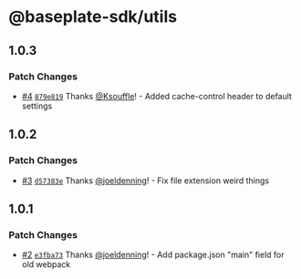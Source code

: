 # @baseplate-sdk/utils

## 1.0.3

### Patch Changes

- [#4](https://github.com/JustUtahCoders/baseplate-utils/pull/4) [`879e819`](https://github.com/JustUtahCoders/baseplate-utils/commit/879e81975b2c32dc911121691f1c84f4eab03ef4) Thanks [@Ksouffle](https://github.com/Ksouffle)! - Added cache-control header to default settings

## 1.0.2

### Patch Changes

- [#3](https://github.com/JustUtahCoders/baseplate-utils/pull/3) [`d57383e`](https://github.com/JustUtahCoders/baseplate-utils/commit/d57383eb5a6333e1725ffa68952d57bf734ec347) Thanks [@joeldenning](https://github.com/joeldenning)! - Fix file extension weird things

## 1.0.1

### Patch Changes

- [#2](https://github.com/JustUtahCoders/baseplate-utils/pull/2) [`e3fba73`](https://github.com/JustUtahCoders/baseplate-utils/commit/e3fba73067efa123ffcbf4737c8e627dc7eee213) Thanks [@joeldenning](https://github.com/joeldenning)! - Add package.json "main" field for old webpack
